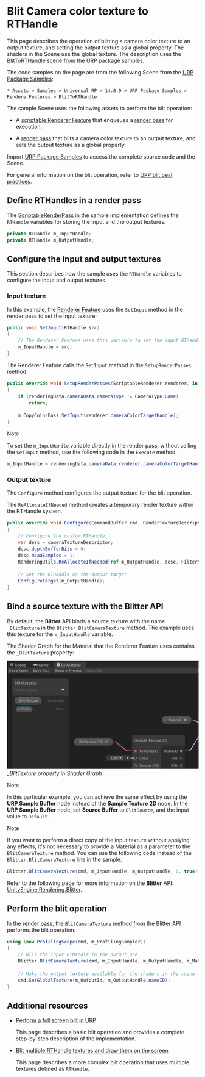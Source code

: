 # Blit Camera color texture to RTHandle

This page describes the operation of blitting a camera color texture to an output texture, and setting the output texture as a global property. The shaders in the Scene use the global texture.
The description uses the [BlitToRTHandle](../package-sample-urp-package-samples.md#renderer-features) scene from the URP package samples.

The code samples on the page are from the following Scene from the [URP Package Samples](../package-sample-urp-package-samples.md):

    * Assets > Samples > Universal RP > 14.0.9 > URP Package Samples > RendererFeatures > BlitToRTHandle

The sample Scene uses the following assets to perform the blit operation:

* A [scriptable Renderer Feature](xref:UnityEngine.Rendering.Universal.ScriptableRendererFeature) that enqueues a [render pass](xref:UnityEngine.Rendering.Universal.ScriptableRenderPass) for execution.

* A [render pass](xref:UnityEngine.Rendering.Universal.ScriptableRenderPass) that blits a camera color texture to an output texture, and sets the output texture as a global property.

Import [URP Package Samples](../package-sample-urp-package-samples.md) to access the complete source code and the Scene.

For general information on the blit operation, refer to [URP blit best practices](../customize/blit-overview.md).

## Define RTHandles in a render pass

The [ScriptableRenderPass](xref:UnityEngine.Rendering.Universal.ScriptableRenderPass) in the sample implementation defines the `RTHandle` variables for storing the input and the output textures.

```C#
private RTHandle m_InputHandle;
private RTHandle m_OutputHandle;
```

## Configure the input and output textures

This section describes how the sample uses the `RTHandle` variables to configure the input and output textures.

### Input texture

In this example, the [Renderer Feature](xref:UnityEngine.Rendering.Universal.ScriptableRendererFeature) uses the `SetInput` method in the render pass to set the input texture:

```C#
public void SetInput(RTHandle src)
{
    // The Renderer Feature uses this variable to set the input RTHandle.
    m_InputHandle = src;
}
```

The Renderer Feature calls the `SetInput` method in the `SetupRenderPasses` method:

```C#
public override void SetupRenderPasses(ScriptableRenderer renderer, in RenderingData renderingData)
{
    if (renderingData.cameraData.cameraType != CameraType.Game)
        return;
    
    m_CopyColorPass.SetInput(renderer.cameraColorTargetHandle);
}
```

> [!NOTE]
> To set the `m_InputHandle` variable directly in the render pass, without calling the `SetInput` method, use the following code in the `Execute` method:
> ```C#
> m_InputHandle = renderingData.cameraData.renderer.cameraColorTargetHandle;
> ```

### Output texture

The `Configure` method configures the output texture for the blit operation.

The `ReAllocateIfNeeded` method creates a temporary render texture within the RTHandle system.

```C#
public override void Configure(CommandBuffer cmd, RenderTextureDescriptor cameraTextureDescriptor)
{
    // Configure the custom RTHandle
    var desc = cameraTextureDescriptor;
    desc.depthBufferBits = 0;
    desc.msaaSamples = 1;
    RenderingUtils.ReAllocateIfNeeded(ref m_OutputHandle, desc, FilterMode.Bilinear, TextureWrapMode.Clamp, name: k_OutputName );
    
    // Set the RTHandle as the output target
    ConfigureTarget(m_OutputHandle);
}
```

## Bind a source texture with the Blitter API

By default, the **Blitter** API binds a source texture with the name `_BlitTexture` in the `Blitter.BlitCameraTexture` method. The example uses this texture for the `m_InputHandle` variable.

The Shader Graph for the Material that the Renderer Feature uses contains the `_BlitTexture` property:

![_BlitTexture property in Shader Graph](../Images/customizing-urp/blit/blit-to-rthandle-sample-bind-texture.png)<br/>*_BlitTexture property in Shader Graph*

> [!NOTE]
> In this particular example, you can achieve the same effect by using the **URP Sample Buffer** node instead of the **Sample Texture 2D** node. In the **URP Sample Buffer** node, set **Source Buffer** to `BlitSource`, and the input value to `Default`.

> [!NOTE]
> If you want to perform a direct copy of the input texture without applying any effects, it's not necessary to provide a Material as a parameter to the `BlitCameraTexture` method. You can use the following code instead of the `Blitter.BlitCameraTexture` line in the sample:
> ```C#
> Blitter.BlitCameraTexture(cmd, m_InputHandle, m_OutputHandle, 0, true);
> ```

Refer to the following page for more information on the **Blitter** API: [UnityEngine.Rendering.Blitter](xref:UnityEngine.Rendering.Blitter).

## Perform the blit operation

In the render pass, the `BlitCameraTexture` method from the [Blitter API](xref:UnityEngine.Rendering.Blitter) performs the blit operation.

```C#
using (new ProfilingScope(cmd, m_ProfilingSampler))
{
    // Blit the input RTHandle to the output one
    Blitter.BlitCameraTexture(cmd, m_InputHandle, m_OutputHandle, m_Material, 0);

    // Make the output texture available for the shaders in the scene
    cmd.SetGlobalTexture(m_OutputId, m_OutputHandle.nameID);
}
```

## Additional resources

* [Perform a full screen blit in URP](../renderer-features/how-to-fullscreen-blit.md)

    This page describes a basic blit operation and provides a complete step-by-step description of the implementation.

* [Blit multiple RTHandle textures and draw them on the screen](blit-multiple-rthandles.md)

    This page describes a more complex blit operation that uses multiple textures defined as `RTHandle`.